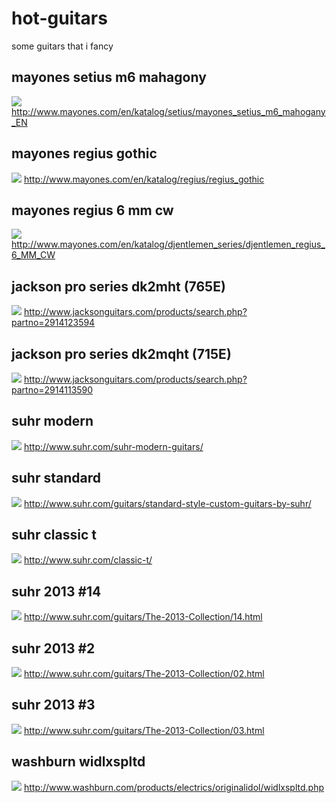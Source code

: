 # hot-guitars

some guitars that i fancy

## mayones setius m6 mahagony

![](http://www.mayones.com/bindata/catalog/images/zrodlo/CATIMG49ec61301071d0b293b2d067af8f82d9.jpg)
http://www.mayones.com/en/katalog/setius/mayones_setius_m6_mahogany_EN

## mayones regius gothic

![](http://www.mayones.com/bindata/catalog/images/zrodlo/CATIMG7cf6bcb7081837d2b1264797cee9e9d4.jpg)
http://www.mayones.com/en/katalog/regius/regius_gothic

## mayones regius 6 mm cw

![](http://www.mayones.com/bindata/catalog/images/zrodlo/CATIMG6b3bdbaa84081af2c643347c0e893fa2.jpg)
http://www.mayones.com/en/katalog/djentlemen_series/djentlemen_regius_6_MM_CW

## jackson pro series dk2mht (765E)

![](http://media.fmicdirect.com/jackson/images/products/guitars/2914123594_frt_wlg_001.jpg)
http://www.jacksonguitars.com/products/search.php?partno=2914123594

## jackson pro series dk2mqht (715E)

![](http://media.fmicdirect.com/jackson/images/products/guitars/2914113590_frt_wlg_001.jpg)
http://www.jacksonguitars.com/products/search.php?partno=2914113590

## suhr modern

![](http://www.suhr.com/core/media/media.nl?id=663&c=3496541&h=62477b7fb6e28181ef3d)
http://www.suhr.com/suhr-modern-guitars/

## suhr standard

![](http://www.suhr.com/core/media/media.nl?id=688&c=3496541&h=1727cda8c3ffe9a8b716)
http://www.suhr.com/guitars/standard-style-custom-guitars-by-suhr/

## suhr classic t

![](http://www.suhr.com/core/media/media.nl?id=701&c=3496541&h=2fd24b64a04fa88e7d73)
http://www.suhr.com/classic-t/

## suhr 2013 #14

![](http://www.suhr.com/core/media/media.nl?id=1815&c=3496541&h=327673e0703f401c75b7)
http://www.suhr.com/guitars/The-2013-Collection/14.html

## suhr 2013 #2

![](http://www.suhr.com/core/media/media.nl?id=1807&c=3496541&h=bcc95a69d0d9e410d272)
http://www.suhr.com/guitars/The-2013-Collection/02.html

## suhr 2013 #3

![](http://www.suhr.com/core/media/media.nl?id=1125&c=3496541&h=9ffa20983b1537395918)
http://www.suhr.com/guitars/The-2013-Collection/03.html

## washburn widlxspltd

![](http://www.washburn.com/products/electrics/originalidol/images/WIDLXSPLTD.jpg)
http://www.washburn.com/products/electrics/originalidol/widlxspltd.php
